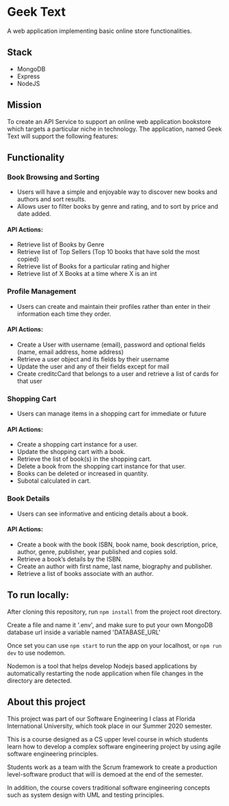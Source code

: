 # Geek Text
A web application implementing basic online store functionalities.


## Stack
- MongoDB
- Express
- NodeJS

## Mission
To create an API Service to support an online web application bookstore which targets a particular niche in technology. The application, named Geek Text will support the following features:

## Functionality

### Book Browsing and Sorting
- Users will have a simple and enjoyable way to discover new books and authors and sort results.
- Allows user to filter books by genre and rating, and to sort by price and date added.

#### API Actions:
- Retrieve list of Books by Genre
- Retrieve list of Top Sellers (Top 10 books that have sold the most copied)
- Retrieve list of Books for a particular rating and higher
- Retrieve list of X Books at a time where X is an int

### Profile Management
- Users can create and maintain their profiles rather than enter in their information each time they order.

#### API Actions:
- Create a User with username (email), password and optional fields (name, email address, home address)
- Retrieve a user object and its fields by their username
- Update the user and any of their fields except for mail
- Create creditcCard that belongs to a user and retrieve a list of cards for that user

### Shopping Cart
- Users can manage items in a shopping cart for immediate or future

#### API Actions:
- Create a shopping cart instance for a user.
- Update the shopping cart with a book.
- Retrieve the list of book(s) in the shopping cart.
- Delete a book from the shopping cart instance for that user.
- Books can be deleted or increased in quantity.
- Subotal calculated in cart.

### Book Details
- Users can see informative and enticing details about a book.

#### API Actions:
- Create a book with the book ISBN, book name, book description, price, author, genre, publisher, year published and copies sold.
- Retrieve a book’s details by the ISBN.
- Create an author with first name, last name, biography and publisher.
- Retrieve a list of books associate with an author.

## To run locally:

After cloning this repository, run ```npm install``` from the project root directory. 

Create a file and name it '.env', and make sure to put your own MongoDB database url inside a variable named 'DATABASE_URL'

Once set you can use `npm start` to run the app on your localhost, or `npm run dev` to use nodemon.

Nodemon is a tool that helps develop Nodejs based applications by automatically restarting the node application when file changes in the directory are detected. 

## About this project
This project was part of our Software Engineering I class at Florida International University, which took place in our Summer 2020 semester.

This is a course designed as a CS upper level course in which students learn how to develop a complex software engineering project by using agile software engineering principles.

Students work as a team with the Scrum framework to create a production level-software product that will is demoed at the end of the semester. 

In addition, the course covers traditional software engineering concepts such as system design with UML and testing principles. 
